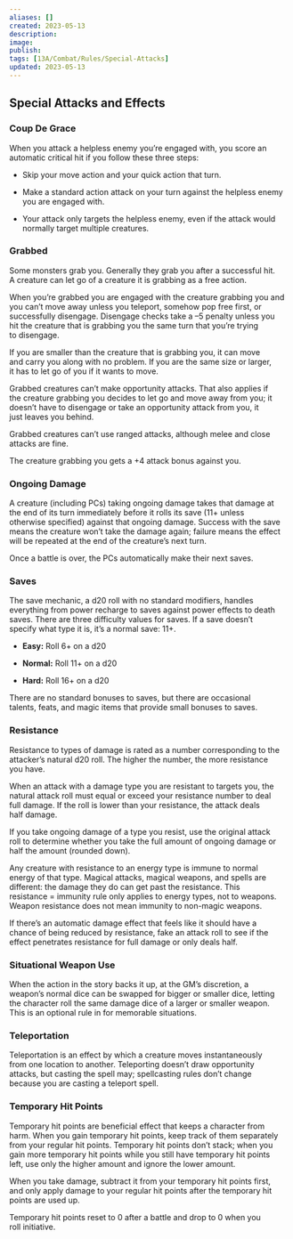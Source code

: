 ```yaml
---
aliases: []
created: 2023-05-13
description: 
image: 
publish: 
tags: [13A/Combat/Rules/Special-Attacks]
updated: 2023-05-13
---
```


## Special Attacks and Effects

### Coup De Grace

When you attack a helpless enemy you’re engaged with, you score an  
automatic critical hit if you follow these three steps:

- Skip your move action and your quick action that turn.

- Make a standard action attack on your turn against the helpless enemy  
  you are engaged with.

- Your attack only targets the helpless enemy, even if the attack would  
  normally target multiple creatures.

### Grabbed

Some monsters grab you. Generally they grab you after a successful hit.  
A creature can let go of a creature it is grabbing as a free action.

When you’re grabbed you are engaged with the creature grabbing you and  
you can’t move away unless you teleport, somehow pop free first, or  
successfully disengage. Disengage checks take a –5 penalty unless you  
hit the creature that is grabbing you the same turn that you’re trying  
to disengage.

If you are smaller than the creature that is grabbing you, it can move  
and carry you along with no problem. If you are the same size or larger,  
it has to let go of you if it wants to move.

Grabbed creatures can’t make opportunity attacks. That also applies if  
the creature grabbing you decides to let go and move away from you; it  
doesn’t have to disengage or take an opportunity attack from you, it  
just leaves you behind.

Grabbed creatures can’t use ranged attacks, although melee and close  
attacks are fine.

The creature grabbing you gets a +4 attack bonus against you.

### Ongoing Damage

A creature (including PCs) taking ongoing damage takes that damage at  
the end of its turn immediately before it rolls its save (11+ unless  
otherwise specified) against that ongoing damage. Success with the save  
means the creature won’t take the damage again; failure means the effect  
will be repeated at the end of the creature’s next turn.

Once a battle is over, the PCs automatically make their next saves.

### Saves

The save mechanic, a d20 roll with no standard modifiers, handles  
everything from power recharge to saves against power effects to death  
saves. There are three difficulty values for saves. If a save doesn’t  
specify what type it is, it’s a normal save: 11+.

- **Easy:** Roll 6+ on a d20

- **Normal:** Roll 11+ on a d20

- **Hard:** Roll 16+ on a d20

There are no standard bonuses to saves, but there are occasional  
talents, feats, and magic items that provide small bonuses to saves.

### Resistance

Resistance to types of damage is rated as a number corresponding to the  
attacker’s natural d20 roll. The higher the number, the more resistance  
you have.

When an attack with a damage type you are resistant to targets you, the  
natural attack roll must equal or exceed your resistance number to deal  
full damage. If the roll is lower than your resistance, the attack deals  
half damage.

If you take ongoing damage of a type you resist, use the original attack  
roll to determine whether you take the full amount of ongoing damage or  
half the amount (rounded down).

Any creature with resistance to an energy type is immune to normal  
energy of that type. Magical attacks, magical weapons, and spells are  
different: the damage they do can get past the resistance. This  
resistance = immunity rule only applies to energy types, not to weapons.  
Weapon resistance does not mean immunity to non-magic weapons.

If there’s an automatic damage effect that feels like it should have a  
chance of being reduced by resistance, fake an attack roll to see if the  
effect penetrates resistance for full damage or only deals half.

### Situational Weapon Use

When the action in the story backs it up, at the GM’s discretion, a  
weapon’s normal dice can be swapped for bigger or smaller dice, letting  
the character roll the same damage dice of a larger or smaller weapon.  
This is an optional rule in for memorable situations.

### Teleportation

Teleportation is an effect by which a creature moves instantaneously  
from one location to another. Teleporting doesn’t draw opportunity  
attacks, but casting the spell may; spellcasting rules don’t change  
because you are casting a teleport spell.

### Temporary Hit Points

Temporary hit points are beneficial effect that keeps a character from  
harm. When you gain temporary hit points, keep track of them separately  
from your regular hit points. Temporary hit points don’t stack; when you  
gain more temporary hit points while you still have temporary hit points  
left, use only the higher amount and ignore the lower amount.

When you take damage, subtract it from your temporary hit points first,  
and only apply damage to your regular hit points after the temporary hit  
points are used up.

Temporary hit points reset to 0 after a battle and drop to 0 when you  
roll initiative.
